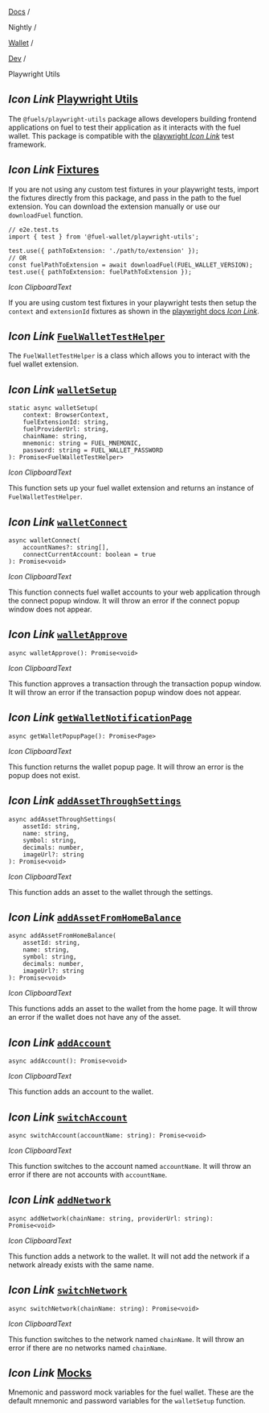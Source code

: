 [Docs](https://docs.fuel.network/) /

Nightly  /

[Wallet](https://docs.fuel.network/docs/nightly/wallet/) /

[Dev](https://docs.fuel.network/docs/nightly/wallet/dev/) /

Playwright Utils

## _Icon Link_ [Playwright Utils](https://docs.fuel.network/docs/nightly/wallet/dev/test-utils/\#playwright-utils)

The `@fuels/playwright-utils` package allows developers building frontend applications on fuel to test their application as it interacts with the fuel wallet. This package is compatible with the [playwright _Icon Link_](https://playwright.dev/) test framework.

## _Icon Link_ [Fixtures](https://docs.fuel.network/docs/nightly/wallet/dev/test-utils/\#fixtures)

If you are not using any custom test fixtures in your playwright tests, import the fixtures directly from this package, and pass in the path to the fuel extension. You can download the extension manually or use our `downloadFuel` function.

```fuel_Box fuel_Box-idXKMmm-css
// e2e.test.ts
import { test } from '@fuel-wallet/playwright-utils';

test.use({ pathToExtension: './path/to/extension' });
// OR
const fuelPathToExtension = await downloadFuel(FUEL_WALLET_VERSION);
test.use({ pathToExtension: fuelPathToExtension });
```

_Icon ClipboardText_

If you are using custom test fixtures in your playwright tests then setup the `context` and `extensionId` fixtures as shown in the [playwright docs _Icon Link_](https://playwright.dev/docs/chrome-extensions#testing).

## _Icon Link_ [`FuelWalletTestHelper`](https://docs.fuel.network/docs/nightly/wallet/dev/test-utils/\#fuelwallettesthelper)

The `FuelWalletTestHelper` is a class which allows you to interact with the fuel wallet extension.

## _Icon Link_ [`walletSetup`](https://docs.fuel.network/docs/nightly/wallet/dev/test-utils/\#walletsetup)

```fuel_Box fuel_Box-idXKMmm-css
static async walletSetup(
    context: BrowserContext,
    fuelExtensionId: string,
    fuelProviderUrl: string,
    chainName: string,
    mnemonic: string = FUEL_MNEMONIC,
    password: string = FUEL_WALLET_PASSWORD
): Promise<FuelWalletTestHelper>
```

_Icon ClipboardText_

This function sets up your fuel wallet extension and returns an instance of `FuelWalletTestHelper`.

## _Icon Link_ [`walletConnect`](https://docs.fuel.network/docs/nightly/wallet/dev/test-utils/\#walletconnect)

```fuel_Box fuel_Box-idXKMmm-css
async walletConnect(
    accountNames?: string[],
    connectCurrentAccount: boolean = true
): Promise<void>
```

_Icon ClipboardText_

This function connects fuel wallet accounts to your web application through the connect popup window. It will throw an error if the connect popup window does not appear.

## _Icon Link_ [`walletApprove`](https://docs.fuel.network/docs/nightly/wallet/dev/test-utils/\#walletapprove)

```fuel_Box fuel_Box-idXKMmm-css
async walletApprove(): Promise<void>
```

_Icon ClipboardText_

This function approves a transaction through the transaction popup window. It will throw an error if the transaction popup window does not appear.

## _Icon Link_ [`getWalletNotificationPage`](https://docs.fuel.network/docs/nightly/wallet/dev/test-utils/\#getwalletnotificationpage)

```fuel_Box fuel_Box-idXKMmm-css
async getWalletPopupPage(): Promise<Page>
```

_Icon ClipboardText_

This function returns the wallet popup page. It will throw an error is the popup does not exist.

## _Icon Link_ [`addAssetThroughSettings`](https://docs.fuel.network/docs/nightly/wallet/dev/test-utils/\#addassetthroughsettings)

```fuel_Box fuel_Box-idXKMmm-css
async addAssetThroughSettings(
    assetId: string,
    name: string,
    symbol: string,
    decimals: number,
    imageUrl?: string
): Promise<void>
```

_Icon ClipboardText_

This function adds an asset to the wallet through the settings.

## _Icon Link_ [`addAssetFromHomeBalance`](https://docs.fuel.network/docs/nightly/wallet/dev/test-utils/\#addassetfromhomebalance)

```fuel_Box fuel_Box-idXKMmm-css
async addAssetFromHomeBalance(
    assetId: string,
    name: string,
    symbol: string,
    decimals: number,
    imageUrl?: string
): Promise<void>
```

_Icon ClipboardText_

This functions adds an asset to the wallet from the home page. It will throw an error if the wallet does not have any of the asset.

## _Icon Link_ [`addAccount`](https://docs.fuel.network/docs/nightly/wallet/dev/test-utils/\#addaccount)

```fuel_Box fuel_Box-idXKMmm-css
async addAccount(): Promise<void>
```

_Icon ClipboardText_

This function adds an account to the wallet.

## _Icon Link_ [`switchAccount`](https://docs.fuel.network/docs/nightly/wallet/dev/test-utils/\#switchaccount)

```fuel_Box fuel_Box-idXKMmm-css
async switchAccount(accountName: string): Promise<void>
```

_Icon ClipboardText_

This function switches to the account named `accountName`. It will throw an error if there are not accounts with `accountName`.

## _Icon Link_ [`addNetwork`](https://docs.fuel.network/docs/nightly/wallet/dev/test-utils/\#addnetwork)

```fuel_Box fuel_Box-idXKMmm-css
async addNetwork(chainName: string, providerUrl: string): Promise<void>
```

_Icon ClipboardText_

This function adds a network to the wallet. It will not add the network if a network already exists with the same name.

## _Icon Link_ [`switchNetwork`](https://docs.fuel.network/docs/nightly/wallet/dev/test-utils/\#switchnetwork)

```fuel_Box fuel_Box-idXKMmm-css
async switchNetwork(chainName: string): Promise<void>
```

_Icon ClipboardText_

This function switches to the network named `chainName`. It will throw an error if there are no networks named `chainName`.

## _Icon Link_ [Mocks](https://docs.fuel.network/docs/nightly/wallet/dev/test-utils/\#mocks)

Mnemonic and password mock variables for the fuel wallet. These are the default mnemonic and password variables for the `walletSetup` function.